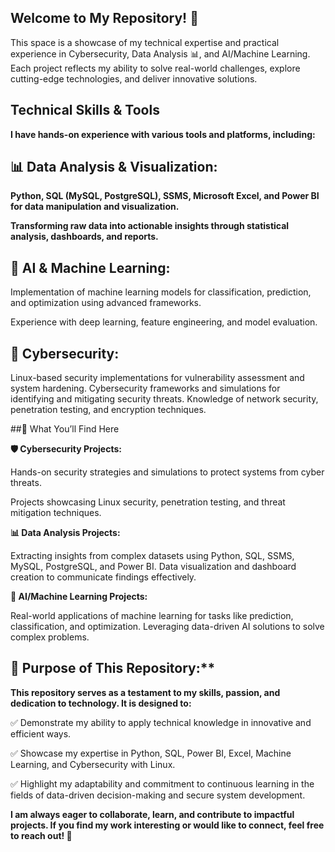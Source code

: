 
## Welcome to My Repository! 🚀


This space is a showcase of my technical expertise and practical experience in Cybersecurity, Data Analysis 📊, and AI/Machine Learning. Each project reflects my ability to solve real-world challenges, explore cutting-edge technologies, and deliver innovative solutions.

## Technical Skills & Tools

**I have hands-on experience with various tools and platforms, including:**

## 📊 Data Analysis & Visualization:

**Python, SQL (MySQL, PostgreSQL), SSMS, Microsoft Excel, and Power BI for data manipulation and visualization.**

**Transforming raw data into actionable insights through statistical analysis, dashboards, and reports.**  


## 🤖 AI & Machine Learning: 
Implementation of machine learning models for classification, prediction, and optimization using advanced frameworks.

Experience with deep learning, feature engineering, and model evaluation.

## 🔐 Cybersecurity:

Linux-based security implementations for vulnerability assessment and system hardening.
Cybersecurity frameworks and simulations for identifying and mitigating security threats.
Knowledge of network security, penetration testing, and encryption techniques.

##📂 What You’ll Find Here

**🛡 Cybersecurity Projects:**

Hands-on security strategies and simulations to protect systems from cyber threats.


Projects showcasing Linux security, penetration testing, and threat mitigation techniques.

**📊 Data Analysis Projects:**

Extracting insights from complex datasets using Python, SQL, SSMS, MySQL, PostgreSQL, and Power BI.
Data visualization and dashboard creation to communicate findings effectively.

**🤖 AI/Machine Learning Projects:**

Real-world applications of machine learning for tasks like prediction, classification, and optimization.
Leveraging data-driven AI solutions to solve complex problems.

## 🎯 Purpose of This Repository:**

**This repository serves as a testament to my skills, passion, and dedication to technology. It is designed to:**

✅ Demonstrate my ability to apply technical knowledge in innovative and efficient ways.

✅ Showcase my expertise in Python, SQL, Power BI, Excel, Machine Learning, and Cybersecurity with Linux.

✅ Highlight my adaptability and commitment to continuous learning in the fields of data-driven decision-making and secure system development.

**I am always eager to collaborate, learn, and contribute to impactful projects. If you find my work interesting or would like to connect, feel free to reach out! 🚀**
